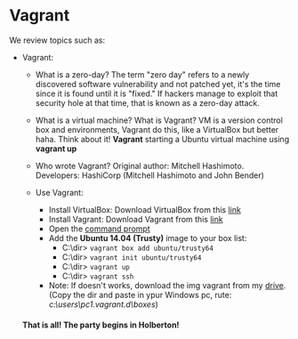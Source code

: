 # Vagrant

We review topics such as:

-   Vagrant:

	- What is a zero-day?
	The term "zero day" refers to a newly discovered software vulnerability and not patched yet, it's the time since it is found until it is "fixed." If hackers manage to exploit that security hole at that time, that is known as a zero-day attack.
	
	- What is a virtual machine? What is Vagrant?
	VM is a version control box and environments, Vagrant do this, like a VirtualBox but better haha. Think about it! 
	**Vagrant** starting a Ubuntu virtual machine using **vagrant up**

	- Who wrote Vagrant?
	Original author: Mitchell Hashimoto. 
	Developers: HashiCorp (Mitchell Hashimoto and John Bender)
	- Use Vagrant:
		- Install VirtualBox: Download VirtualBox from this [link](https://intranet.hbtn.io/rltoken/Z2roTuyhhdPF0CnohrZQIw "link")
		- Install Vagrant: Download Vagrant from this [link](https://intranet.hbtn.io/rltoken/0WSgWVLsNmTFDTgwy1Xg1Q "link")
		- Open the [command prompt](https://intranet.hbtn.io/rltoken/O6EMH3CGZ2Cm2ApusfVHqg "command prompt")
		- Add the **Ubuntu 14.04 (Trusty)** image to your box list:
			- C:\dir> `vagrant box add ubuntu/trusty64`
			- C:\dir> `vagrant init ubuntu/trusty64`
			- C:\dir> `vagrant up`
			- C:\dir> `vagrant ssh`
		- Note: If doesn't works, download the img vagrant from my [drive](https://drive.google.com/open?id=1PL7lkYJn-PcN72C4rpd0kBKUSC83LbM7). 
    (Copy the dir and paste in ypur Windows pc, rute: _c:\users\pc1\.vagrant.d\boxes_)
    
    #### That is all! The party begins in Holberton!
